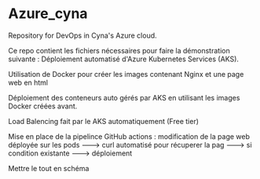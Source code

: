 # Azure_cyna
Repository for DevOps in Cyna's Azure cloud.

Ce repo contient les fichiers nécessaires pour faire la démonstration suivante : Déploiement automatisé d'Azure Kubernetes Services (AKS).

Utilisation de Docker pour créer les images contenant Nginx et une page web en html

Déploiement des conteneurs auto gérés par AKS en utilisant les images Docker créées avant.

Load Balencing fait par le AKS automatiquement (Free tier)

Mise en place de la pipelince GitHub actions : modification de la page web déployée sur les pods ---> curl automatisé pour récuperer la pag ---> si condition existante ---> déploiement

Mettre le tout en schéma